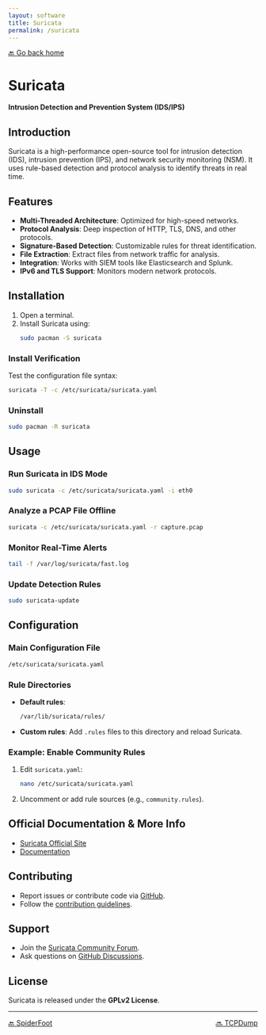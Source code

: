 ```yaml
---
layout: software
title: Suricata
permalink: /suricata
---
```


[🔙 Go back home](/OwlArchRepo/)

# Suricata  
**Intrusion Detection and Prevention System (IDS/IPS)**

## Introduction  
Suricata is a high-performance open-source tool for intrusion detection (IDS), intrusion prevention (IPS), and network security monitoring (NSM). It uses rule-based detection and protocol analysis to identify threats in real time.

## Features  
- **Multi-Threaded Architecture**: Optimized for high-speed networks.  
- **Protocol Analysis**: Deep inspection of HTTP, TLS, DNS, and other protocols.  
- **Signature-Based Detection**: Customizable rules for threat identification.  
- **File Extraction**: Extract files from network traffic for analysis.  
- **Integration**: Works with SIEM tools like Elasticsearch and Splunk.  
- **IPv6 and TLS Support**: Monitors modern network protocols.  

## Installation  

1. Open a terminal.  
2. Install Suricata using:  
   ```sh  
   sudo pacman -S suricata  
   ```  

### Install Verification  
Test the configuration file syntax:  
```sh  
suricata -T -c /etc/suricata/suricata.yaml  
```  

### Uninstall  
```sh  
sudo pacman -R suricata  
```  

## Usage  

### Run Suricata in IDS Mode  
```sh  
sudo suricata -c /etc/suricata/suricata.yaml -i eth0  
```  

### Analyze a PCAP File Offline  
```sh  
suricata -c /etc/suricata/suricata.yaml -r capture.pcap  
```  

### Monitor Real-Time Alerts  
```sh  
tail -f /var/log/suricata/fast.log  
```  

### Update Detection Rules  
```sh  
sudo suricata-update  
```  

## Configuration  

### Main Configuration File  
```sh  
/etc/suricata/suricata.yaml  
```  

### Rule Directories  
- **Default rules**:  
  ```sh  
  /var/lib/suricata/rules/  
  ```  
- **Custom rules**: Add `.rules` files to this directory and reload Suricata.  

### Example: Enable Community Rules  
1. Edit `suricata.yaml`:  
   ```sh  
   nano /etc/suricata/suricata.yaml  
   ```  
2. Uncomment or add rule sources (e.g., `community.rules`).  

## Official Documentation & More Info  
- [Suricata Official Site](https://suricata.io/)  
- [Documentation](https://suricata.readthedocs.io/)  

## Contributing  
- Report issues or contribute code via [GitHub](https://github.com/OISF/suricata).  
- Follow the [contribution guidelines](https://github.com/OISF/suricata/blob/master/CONTRIBUTING.md).  

## Support  
- Join the [Suricata Community Forum](https://forum.suricata.io/).  
- Ask questions on [GitHub Discussions](https://github.com/OISF/suricata/discussions).  

## License  
Suricata is released under the **GPLv2 License**.  

---

<div style="display: flex; justify-content: space-between;">
  <a href="spiderfoot">🔙 SpiderFoot</a>
  <a href="tcpdump">🔜 TCPDump</a>
</div>